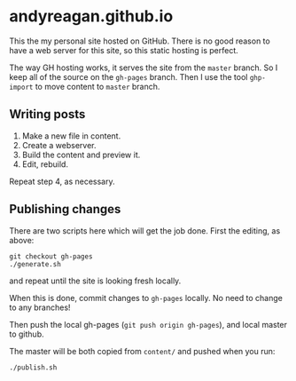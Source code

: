 # andyreagan.github.io

This the my personal site hosted on GitHub.
There is no good reason to have a web server for this site, so this static hosting is perfect.

The way GH hosting works, it serves the site from the `master` branch.
So I keep all of the source on the `gh-pages` branch.
Then I use the tool `ghp-import` to move content to `master` branch.

## Writing posts

1. Make a new file in content.
2. Create a webserver.
3. Build the content and preview it.
4. Edit, rebuild.

Repeat step 4, as necessary.


## Publishing changes

There are two scripts here which will get the job done.
First the editing, as above:

```
git checkout gh-pages
./generate.sh
```

and repeat until the site is looking fresh locally.

When this is done, commit changes to `gh-pages` locally.
No need to change to any branches!

Then push the local gh-pages (`git push origin gh-pages`), and local master to github.

The master will be both copied from `content/` and pushed when you run:

```
./publish.sh
```
